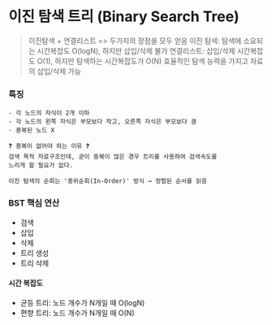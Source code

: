 # 이진 탐색 트리 (Binary Search Tree)

> 이진탐색 + 연결리스트 => 두가지의 장점을 모두 얻음
> 이진 탐색: 탐색에 소요되는 시간복잡도 O(logN), 하지만 삽입/삭제 불가
> 연결리스트: 삽입/삭제 시간복잡도 O(1), 하지만 탐색하는 시간복잡도가 O(N)
> 효율적인 탐색 능력을 가지고 자료의 삽입/삭제 가능

### 특징

```ABAP
- 각 노드의 자식이 2개 이하
- 각 노드의 왼쪽 자식은 부모보다 작고, 오른쪽 자식은 부모보다 큼
- 중복된 노드 X

❓ 중복이 없어야 하는 이유 ❓
검색 목적 자료구조인데, 굳이 중복이 많은 경우 트리를 사용하여 검색속도를
느리게 할 필요가 없다.

이진 탐색의 순회는 '중위순회(In-Order)' 방식 → 정렬된 순서를 읽음
```

### BST 핵심 연산

- 검색
- 삽입
- 삭제
- 트리 생성
- 트리 삭제

#### 시간 복잡도

- 균등 트리: 노드 개수가 N개일 때 O(logN)
- 편향 트리: 노드 개수가 N개일 때 O(N)
